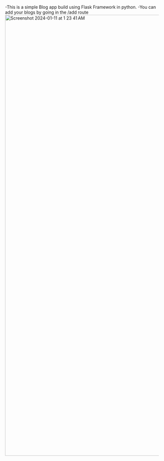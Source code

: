 -This is a simple Blog app build using Flask Framework in python.
-You can add your blogs by going in the /add route
<img width="1440" alt="Screenshot 2024-01-11 at 1 23 41 AM" src="https://github.com/AdityaRaj23/CleanBlogs/assets/95625520/b7d6725e-8d5d-4c32-a591-3df36c305fa7">
